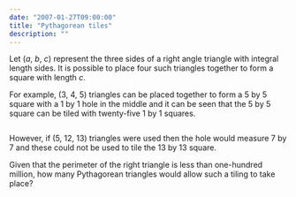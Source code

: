 ```yaml
---
date: "2007-01-27T09:00:00"
title: "Pythagorean tiles"
description: ""
---
```


<p>Let (<i>a</i>, <i>b</i>, <i>c</i>) represent the three sides of a right angle triangle with integral length sides. It is possible to place four such triangles together to form a square with length <i>c</i>.</p>
<p>For example, (3, 4, 5) triangles can be placed together to form a 5 by 5 square with a 1 by 1 hole in the middle and it can be seen that the 5 by 5 square can be tiled with twenty-five 1 by 1 squares.</p>
<div style="text-align:center;">
<img alt="" class="dark_img" src="/images/p139.png"/></div>
<p>However, if (5, 12, 13) triangles were used then the hole would measure 7 by 7 and these could not be used to tile the 13 by 13 square.</p>
<p>Given that the perimeter of the right triangle is less than one-hundred million, how many Pythagorean triangles would allow such a tiling to take place?</p>

